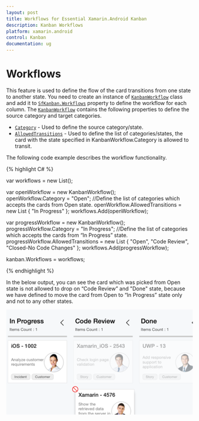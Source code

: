 ```yaml
---
layout: post
title: Workflows for Essential Xamarin.Android Kanban
description: Kanban Workflows
platform: xamarin.android
control: Kanban
documentation: ug
---
```


# Workflows

This feature is used to define the flow of the card transitions from one state to another state. You need to create an instance of [`KanbanWorkflow`](https://help.syncfusion.com/cr/cref_files/xamarin-android/sfkanban/Syncfusion.SfKanban.Android~Syncfusion.SfKanban.Android.KanbanWorkflow.html) class and add it to [`SfKanban.Workflows`](https://help.syncfusion.com/cr/cref_files/xamarin-android/sfkanban/Syncfusion.SfKanban.Android~Syncfusion.SfKanban.Android.KanbanWorkflow.html) property to define the workflow for each column.  The [`KanbanWorkflow`](https://help.syncfusion.com/cr/cref_files/xamarin-android/sfkanban/Syncfusion.SfKanban.Android~Syncfusion.SfKanban.Android.KanbanWorkflow.html) contains the following properties to define the source category and target categories.

* [`Category`](https://help.syncfusion.com/cr/cref_files/xamarin-android/sfkanban/Syncfusion.SfKanban.Android~Syncfusion.SfKanban.Android.KanbanWorkflow~Category.html)            - Used to define the source category/state.
* [`AllowedTransitions`](https://help.syncfusion.com/cr/cref_files/xamarin-android/sfkanban/Syncfusion.SfKanban.Android~Syncfusion.SfKanban.Android.KanbanWorkflow~AllowedTransitions.html)  - Used to define the list of categories/states, the card with the state specified in KanbanWorkflow.Category is allowed to transit.

The following code example describes the workflow functionality.

{% highlight C# %}

var workflows = new List<KanbanWorkflow>();

var openWorkflow = new KanbanWorkflow();  
openWorkflow.Category = "Open"; 
//Define the list of categories which accepts the cards from Open state.
openWorkflow.AllowedTransitions = new List<object> { "In Progress" }; 
workflows.Add(openWorkflow); 

var progressWorkflow = new KanbanWorkflow(); 
progressWorkflow.Category = "In Progress"; 
//Define the list of categories which accepts the cards from “In Progress” state.
progressWorkflow.AllowedTransitions = new List<object> { "Open", "Code Review", "Closed-No Code Changes" }; 
workflows.Add(progressWorkflow); 

kanban.Workflows = workflows;

{% endhighlight %}


In the below output, you can see the card which was picked from Open state is not allowed to drop on “Code Review” and "Done" state, because we have defined to move the card from Open to “In Progress” state only and not to any other states.


![](kanban_images/Workflows.png)
